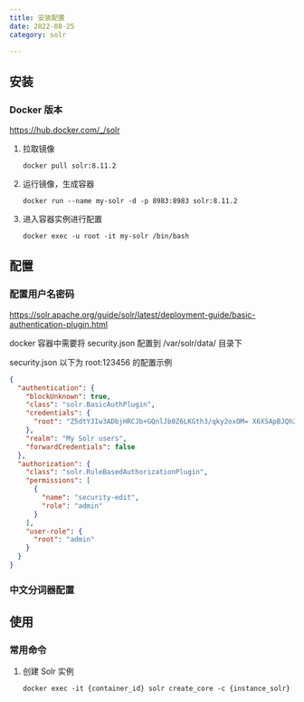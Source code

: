 ```yaml
---
title: 安装配置
date: 2022-08-25
category: solr

---
```


## 安装

### Docker 版本

https://hub.docker.com/_/solr

1. 拉取镜像

   `docker pull solr:8.11.2`

2. 运行镜像，生成容器

   `docker run --name my-solr -d -p 8983:8983 solr:8.11.2`

3. 进入容器实例进行配置

   `docker exec -u root -it my-solr /bin/bash`

## 配置

### 配置用户名密码

https://solr.apache.org/guide/solr/latest/deployment-guide/basic-authentication-plugin.html

docker 容器中需要将 security.json 配置到 /var/solr/data/ 目录下

security.json
以下为 root:123456 的配置示例
```json
{
  "authentication": {
    "blockUnknown": true,
    "class": "solr.BasicAuthPlugin",
    "credentials": {
      "root": "Z5dtYJIw3ADbjHRCJb+GQnlJb0Z6LKGth3/qky2oxOM= X6XSApBJQh2zebpPKjP8h4fPVJcDc7sKfadfdNRGghQ="
    },
    "realm": "My Solr users",
    "forwardCredentials": false
  },
  "authorization": {
    "class": "solr.RuleBasedAuthorizationPlugin",
    "permissions": [
      {
        "name": "security-edit",
        "role": "admin"
      }
    ],
    "user-role": {
      "root": "admin"
    }
  }
}
```

### 中文分词器配置

## 使用

### 常用命令

1. 创建 Solr 实例

   `docker exec -it {container_id} solr create_core -c {instance_solr}`
